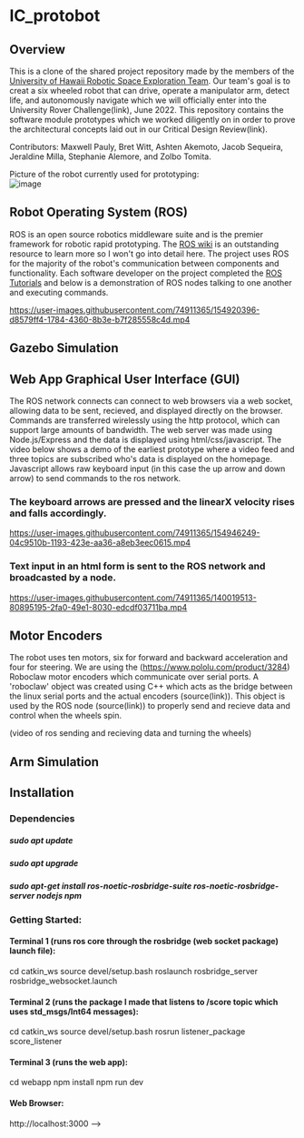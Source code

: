 # IC_protobot

## Overview

This is a clone of the shared project repository made by the members of the [University of Hawaii Robotic Space Exploration Team](https://manoa.hawaii.edu/uh-vip/project/robotic-space-exploration-rose-vip/). Our team's goal is to creat a six wheeled robot that can drive, operate a manipulator arm, detect life, and autonomously navigate which we will officially enter into the University Rover Challenge(link), June 2022. This repository contains the software module prototypes which we worked diligently on in order to prove the architectural concepts laid out in our Critical Design Review(link).

Contributors: Maxwell Pauly, Bret Witt, Ashten Akemoto, Jacob Sequeira, Jeraldine Milla, Stephanie Alemore, and Zolbo Tomita.

Picture of the robot currently used for prototyping:
<br>
![image](https://user-images.githubusercontent.com/74911365/155123497-79ac5871-d912-4ee8-9e1f-668debe898f1.png)


## Robot Operating System (ROS)

ROS is an open source robotics middleware suite and is the premier framework for robotic rapid prototyping. The [ROS wiki](https://www.ros.org/) is an outstanding resource to learn more so I won't go into detail here. The project uses ROS for the majority of the robot's communication between components and functionality. Each software developer on the project completed the [ROS Tutorials](http://wiki.ros.org/ROS/Tutorials) and below is a demonstration of ROS nodes talking to one another and executing commands.


https://user-images.githubusercontent.com/74911365/154920396-d8579ff4-1784-4360-8b3e-b7f285558c4d.mp4



## Gazebo Simulation

## Web App Graphical User Interface (GUI)

The ROS network connects can connect to web browsers via a web socket, allowing data to be sent, recieved, and displayed directly on the browser. Commands are transferred wirelessly using the http protocol, which can support large amounts of bandwidth. The web server was made using Node.js/Express and the data is displayed using html/css/javascript. The video below shows a demo of the earliest prototype where a video feed and three topics are subscribed who's data is displayed on the homepage. Javascript allows raw keyboard input (in this case the up arrow and down arrow) to send commands to the ros network. 

### The keyboard arrows are pressed and the linearX velocity rises and falls accordingly.

https://user-images.githubusercontent.com/74911365/154946249-04c9510b-1193-423e-aa36-a8eb3eec0615.mp4


### Text input in an html form is sent to the ROS network and broadcasted by a node.

https://user-images.githubusercontent.com/74911365/140019513-80895195-2fa0-49e1-8030-edcdf03711ba.mp4


## Motor Encoders
The robot uses ten motors, six for forward and backward acceleration and four for steering. We are using the (https://www.pololu.com/product/3284) Roboclaw motor encoders which communicate over serial ports. A 'roboclaw' object was created using C++ which acts as the bridge between the linux serial ports and the actual encoders (source(link)). This object is used by the ROS node (source(link)) to properly send and recieve data and control when the wheels spin.

(video of ros sending and recieving data and turning the wheels)

## Arm Simulation

## Installation

### Dependencies

##### sudo apt update
##### sudo apt upgrade
##### sudo apt-get install ros-noetic-rosbridge-suite ros-noetic-rosbridge-server nodejs npm

### Getting Started:

#### Terminal 1 (runs ros core through the rosbridge (web socket package) launch file):

cd catkin_ws
source devel/setup.bash
roslaunch rosbridge_server rosbridge_websocket.launch

#### Terminal 2 (runs the package I made that listens to /score topic which uses std_msgs/Int64 messages):
cd catkin_ws
source devel/setup.bash
rosrun listener_package score_listener

#### Terminal 3 (runs the web app):
cd webapp
npm install
npm run dev

#### Web Browser:
http://localhost:3000 -->
